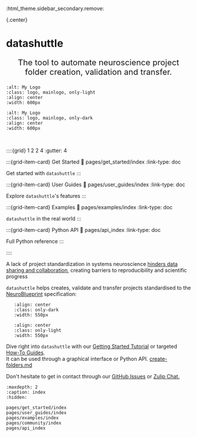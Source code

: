 :html_theme.sidebar_secondary.remove:

{.center}
# **datashuttle**

<p style="text-align: center; font-size: 22px;">The tool to automate neuroscience project folder creation, validation and transfer.</p>

```{image} _static/datashuttle-overview-light.png
:alt: My Logo
:class: logo, mainlogo, only-light
:align: center
:width: 600px
```
```{image} _static/datashuttle-overview-dark.png
:alt: My Logo
:class: logo, mainlogo, only-dark
:align: center
:width: 600px
```
<br>


::::{grid} 1 2 2 4
:gutter: 4


:::{grid-item-card} Get Started
:link: pages/get_started/index
:link-type: doc

Get started with ``datashuttle``
:::


:::{grid-item-card} User Guides
:link: pages/user_guides/index
:link-type: doc

Explore ``datashuttle``'s features
:::

:::{grid-item-card} Examples
:link: pages/examples/index
:link-type: doc

``datashuttle`` in the real world
:::

:::{grid-item-card} Python API
:link: pages/api_index
:link-type: doc

Full Python reference
:::

::::

A lack of project standardization in systems neuroscience
[hinders data sharing and collaboration](https://neuroinformatics.dev/blog/neuroblueprint.html),
creating barriers to reproducibility and scientific progress

``datashuttle`` helps creates, validate and transfer projects standardised to the
[NeuroBlueprint](https://neuroblueprint.neuroinformatics.dev) specification:

```{image} /_static/NeuroBlueprint_project_tree_dark.png
   :align: center
   :class: only-dark
   :width: 550px
```
```{image} /_static/NeuroBlueprint_project_tree_light.png
   :align: center
   :class: only-light
   :width: 550px
```

Dive right into ``datashuttle`` with our
[Getting Started Tutorial](tutorial-getting-started)
or targeted [How-To Guides](how-tos).  \
It can be used through a graphical interface or Python API.
[create-folders.md](pages%2Fuser_guides%2Fcreate-folders.md)

Don't hesitate to get in contact through our
[GitHub Issues](https://github.com/neuroinformatics-unit/datashuttle/issues)
or
[Zulip Chat.](https://neuroinformatics.zulipchat.com/#narrow/stream/405999-DataShuttle)


```{toctree}
:maxdepth: 2
:caption: index
:hidden:

pages/get_started/index
pages/user_guides/index
pages/examples/index
pages/community/index
pages/api_index
```
